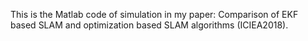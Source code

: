 This is the Matlab code of simulation in my paper: Comparison of EKF based SLAM and optimization based SLAM algorithms (ICIEA2018).
